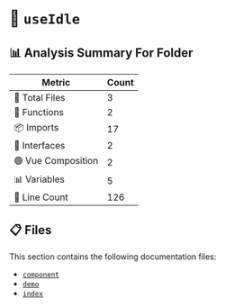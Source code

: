 # 📁 `useIdle`

## 📊 Analysis Summary For Folder

| Metric | Count |
|--------|-------|
| 📁 Total Files | 3 |
| 🔧 Functions | 2 |
| 📦 Imports | 17 |
| 📐 Interfaces | 2 |
| 🟢 Vue Composition | 2 |
| 📊 Variables | 5 |
| 🔢 Line Count | 126 |


## 📋 Files

This section contains the following documentation files:

- [`component`](./component.md)
- [`demo`](./demo.md)
- [`index`](./index.md)